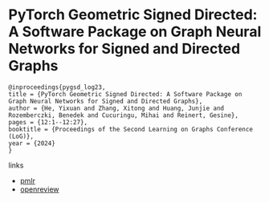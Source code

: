 # PyTorch Geometric Signed Directed: A Software Package on Graph Neural Networks for Signed and Directed Graphs

```
@inproceedings{pygsd_log23,
title = {PyTorch Geometric Signed Directed: A Software Package on Graph Neural Networks for Signed and Directed Graphs},
author = {He, Yixuan and Zhang, Xitong and Huang, Junjie and Rozemberczki, Benedek and Cucuringu, Mihai and Reinert, Gesine},
pages = {12:1--12:27},
booktitle = {Proceedings of the Second Learning on Graphs Conference (LoG)},
year = {2024}
}
```

links
- [pmlr](https://proceedings.mlr.press/v231/he24a.html)
- [openreview](https://openreview.net/forum?id=mni7vnYmvY)
